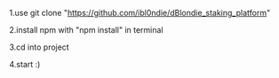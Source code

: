 1.use git clone "https://github.com/ibl0ndie/dBlondie_staking_platform"

2.install npm with "npm install" in terminal

3.cd into project

4.start :)
